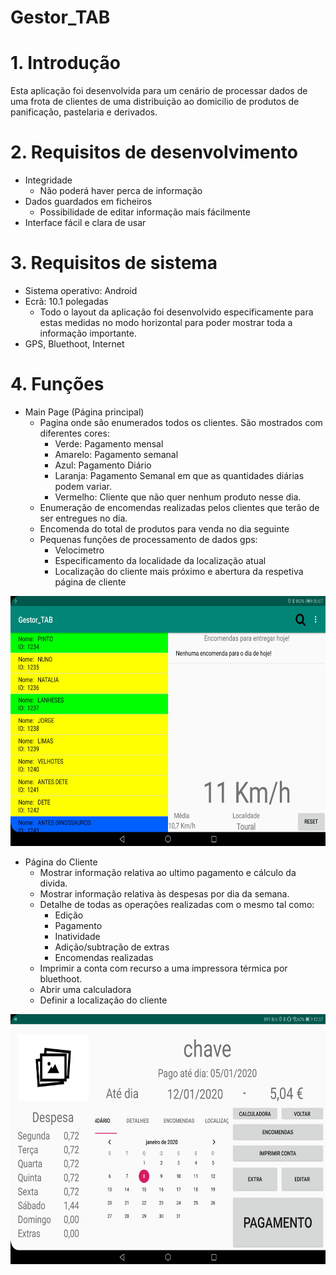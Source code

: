 # Gestor_TAB
# 1. **Introdução**
Esta aplicação foi desenvolvida para um cenário de processar dados de uma frota de clientes de uma distribuição ao domicilio de produtos de panificação, pastelaria e derivados.

# 2. **Requisitos de desenvolvimento**
  - Integridade
    - Não poderá haver perca de informação
  - Dados guardados em ficheiros
    - Possibilidade de editar informação mais fácilmente
  - Interface fácil e clara de usar

# 3. **Requisitos de sistema**
  - Sistema operativo: Android
  - Ecrã: 10.1 polegadas
    - Todo o layout da aplicação foi desenvolvido especificamente para estas medidas no modo horizontal para poder mostrar toda a informação importante.
  - GPS, Bluethoot, Internet

# 4. **Funções**
  - Main Page (Página principal)
    - Pagina onde são enumerados todos os clientes. São mostrados com diferentes cores:
      - Verde: Pagamento mensal
      - Amarelo: Pagamento semanal
      - Azul: Pagamento Diário
      - Laranja: Pagamento Semanal em que as quantidades diárias podem variar.
      - Vermelho: Cliente que não quer nenhum produto nesse dia.
    - Enumeração de encomendas realizadas pelos clientes que terão de ser entregues no dia.
    - Encomenda do total de produtos para venda no dia seguinte
    - Pequenas funções de processamento de dados gps:
      - Velocimetro
      - Especificamento da localidade da localização atual
      - Localização do cliente mais próximo e abertura da respetiva página de cliente

<img src="Screenshot_20200105-050749.jpg" height="400" alt="Screenshot"/> 

  - Página do Cliente
    - Mostrar informação relativa ao ultimo pagamento e cálculo da divida.
    - Mostrar informação relativa às despesas por dia da semana.
    - Detalhe de todas as operações realizadas com o mesmo tal como:
      - Edição
      - Pagamento
      - Inatividade
      - Adição/subtração de extras
      - Encomendas realizadas
    - Imprimir a conta com recurso a uma impressora térmica por bluethoot.
    - Abrir uma calculadora
    - Definir a localização do cliente
    
<img src="Screenshot_20200108-125755.jpg" height="400" alt="Screenshot"/>
